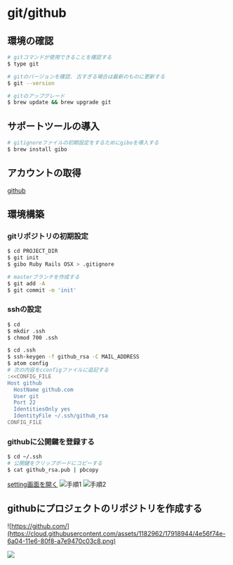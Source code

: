 git/github
==

環境の確認
--
```sh
# gitコマンドが使用できることを確認する
$ type git

# gitのバージョンを確認. 古すぎる場合は最新のものに更新する
$ git --version

# gitのアップグレード
$ brew update && brew upgrade git
```

サポートツールの導入
--
```sh
# gitignoreファイルの初期設定をするためにgiboを導入する
$ brew install gibo
```

アカウントの取得
--
[github](https://github.com/)


環境構築
--

### gitリポジトリの初期設定
```sh
$ cd PROJECT_DIR
$ git init
$ gibo Ruby Rails OSX > .gitignore

# masterブランチを作成する
$ git add -A
$ git commit -m 'init'
```

### sshの設定
```sh
$ cd
$ mkdir .ssh
$ chmod 700 .ssh

$ cd .ssh
$ ssh-keygen -f github_rsa -C MAIL_ADDRESS
$ atom config
# 次の内容をcconfigファイルに追記する
:<<CONFIG_FILE
Host github
  HostName github.com
  User git
  Port 22
  IdentitiesOnly yes
  IdentityFile ~/.ssh/github_rsa
CONFIG_FILE
```

### githubに公開鍵を登録する
```sh
$ cd ~/.ssh
# 公開鍵をクリップボードにコピーする
$ cat github_rsa.pub | pbcopy
```

[setting画面を開く](https://github.com/settings/keys)
![手順1](https://cloud.githubusercontent.com/assets/1182962/17918779/dfa48088-6a02-11e6-8795-9ccbc440f148.png)
![手順2](https://cloud.githubusercontent.com/assets/1182962/17918823/338e3572-6a03-11e6-854f-8e1753210e93.png)


githubにプロジェクトのリポジトリを作成する
--
![https://github.com/](https://cloud.githubusercontent.com/assets/1182962/17918944/4e56f74e-6a04-11e6-80f8-a7e9470c03c8.png)

![](https://cloud.githubusercontent.com/assets/1182962/17919009/eb01d2d0-6a04-11e6-9d9a-c759a0a777c8.png)
